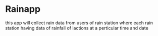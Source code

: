 # Rainapp
this app will collect rain data from users of rain station where each rain station having data of rainfall of lactions at a perticular time and date 
